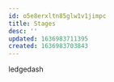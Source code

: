 ```yaml
---
id: o5e8erxltn85glw1v1jimpc
title: Stages
desc: ''
updated: 1636983711395
created: 1636983703843
---
```


ledgedash

